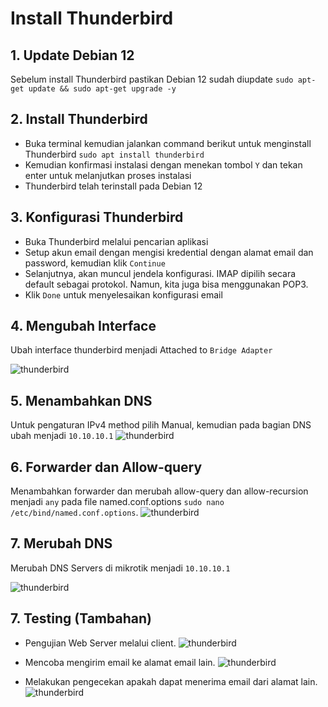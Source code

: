 # Install Thunderbird

## 1. Update Debian 12
Sebelum install Thunderbird pastikan Debian 12 sudah diupdate
```sudo apt-get update && sudo apt-get upgrade -y```

## 2. Install Thunderbird
- Buka terminal kemudian jalankan command berikut untuk menginstall Thunderbird
  ```sudo apt install thunderbird```
- Kemudian konfirmasi instalasi dengan menekan tombol ```Y``` dan tekan enter untuk melanjutkan proses instalasi
- Thunderbird telah terinstall pada Debian 12

## 3. Konfigurasi Thunderbird
- Buka Thunderbird melalui pencarian aplikasi
- Setup akun email dengan mengisi kredential dengan alamat email dan password, kemudian klik ```Continue```
- Selanjutnya, akan muncul jendela konfigurasi. IMAP dipilih secara default sebagai protokol. Namun, kita juga bisa menggunakan POP3.
- Klik ```Done``` untuk menyelesaikan konfigurasi email

## 4. Mengubah Interface
Ubah interface thunderbird menjadi Attached to ```Bridge Adapter```

![thunderbird](./img/4.jpg)

## 5. Menambahkan DNS
Untuk pengaturan IPv4 method pilih Manual, kemudian pada bagian DNS ubah menjadi ```10.10.10.1```
![thunderbird](./img/5.jpg)

## 6. Forwarder dan Allow-query
Menambahkan forwarder dan merubah allow-query  dan allow-recursion menjadi ```any``` pada file named.conf.options
```sudo nano /etc/bind/named.conf.options```.
![thunderbird](./img/6.jpg)

## 7. Merubah DNS
Merubah DNS Servers di mikrotik menjadi ```10.10.10.1```

![thunderbird](./img/8.jpg)

## 7. Testing (Tambahan)
- Pengujian Web Server melalui client.
  ![thunderbird](./img/10.jpg)

- Mencoba mengirim email ke alamat email lain.
  ![thunderbird](./img/7.jpg)

- Melakukan pengecekan apakah dapat menerima email dari alamat lain.
  ![thunderbird](./img/9.jpg)